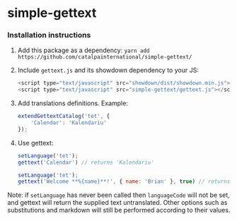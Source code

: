 # simple-gettext

### Installation instructions

1. Add this package as a dependency: `yarn add https://github.com/catalpainternational/simple-gettext/`

2. Include `gettext.js` and its showdown dependency to your JS:

    ```javascript
    <script type="text/javascript" src="showdown/dist/showdown.min.js"></script>
    <script type="text/javascript" src="simple-gettext/gettext.js"></script>

    ```

3. Add translations definitions. Example:

    ```javascript
    extendGettextCatalog('tet', {
        'Calendar': 'Kalendariu'
    });
    ```

4. Use gettext:

    ```javascript
    setLanguage('tet');
    gettext('Calendar') // returns 'Kalendariu'
    ```

    ```javascript
    setLanguage('tet');
    gettext('Welcome **%{name}**!', { name: 'Brian' }, true) // returns 'Benvindu <strong>Brian</strong>!'
    ```

Note: if `setLanguage` has never been called then `languageCode` will not be set, and gettext will return the supplied text untranslated.
Other options such as substitutions and markdown will still be performed according to their values.
